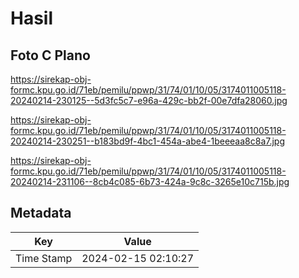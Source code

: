 # Hasil

## Foto C Plano

https://sirekap-obj-formc.kpu.go.id/71eb/pemilu/ppwp/31/74/01/10/05/3174011005118-20240214-230125--5d3fc5c7-e96a-429c-bb2f-00e7dfa28060.jpg

https://sirekap-obj-formc.kpu.go.id/71eb/pemilu/ppwp/31/74/01/10/05/3174011005118-20240214-230251--b183bd9f-4bc1-454a-abe4-1beeeaa8c8a7.jpg

https://sirekap-obj-formc.kpu.go.id/71eb/pemilu/ppwp/31/74/01/10/05/3174011005118-20240214-231106--8cb4c085-6b73-424a-9c8c-3265e10c715b.jpg


## Metadata

| Key        | Value               |
| ---------- | ------------------- |
| Time Stamp | 2024-02-15 02:10:27 |



